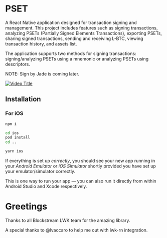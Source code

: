 # PSET

A React Native application designed for transaction signing and management. This project includes features such as signing transactions, analyzing PSETs (Partially Signed Elements Transactions), exporting PSETs, sharing signed transactions, sending and receiving L-BTC, viewing transaction history, and assets list.

The application supports two methods for signing transactions: signing/analyzing PSETs using a mnemonic or analyzing PSETs using descriptors.

NOTE: Sign by Jade is coming later.

[![Video Title](https://img.youtube.com/vi/EJaFK97HpiI/0.jpg)](https://www.youtube.com/watch?v=EJaFK97HpiI)

## Installation

### For iOS

```bash
npm i

cd ios
pod install
cd ..

yarn ios
```

If everything is set up _correctly_, you should see your new app running in your _Android Emulator_ or _iOS Simulator_ shortly provided you have set up your emulator/simulator correctly.

This is one way to run your app — you can also run it directly from within Android Studio and Xcode respectively.

# Greetings

Thanks to all Blockstream LWK team for the amazing library.

A special thanks to @lvaccaro to help me out with lwk-rn integration.

